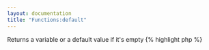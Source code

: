 ```yaml
---
layout: documentation
title: "Functions:default"
---
```


Returns a variable or a default value if it's empty
{% highlight php %}
<?php
default(mixed $value, [ mixed $default = ""])
{% endhighlight %}

* **value**: the variable to check
* **default**: fallback value if the first one is empty

##Example
{% highlight smarty %}
{$var1="foo"}
{$var2=""}
{default $var1 "bar"}
{default $var2 "bar"}
{default $var3 "bar"}
{% endhighlight %}

##Output
{% highlight text %}
foo
bar
bar
{% endhighlight %}